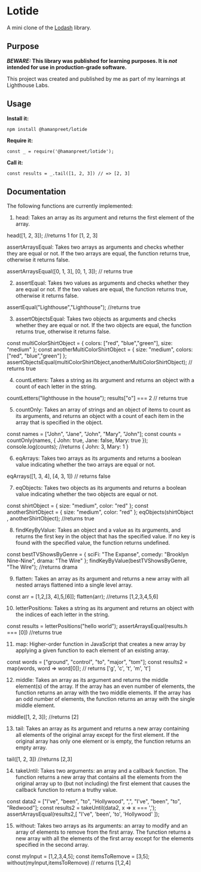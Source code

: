 # Lotide

A mini clone of the [Lodash](https://lodash.com) library.

## Purpose

**_BEWARE:_ This library was published for learning purposes. It is _not_ intended for use in production-grade software.**

This project was created and published by me as part of my learnings at Lighthouse Labs. 

## Usage

**Install it:**

`npm install @hamanpreet/lotide`

**Require it:**

`const _ = require('@hamanpreet/lotide');`

**Call it:**

`const results = _.tail([1, 2, 3]) // => [2, 3]`

## Documentation

The following functions are currently implemented:
1. head: Takes an array as its argument and returns the first element of the array.

head([1, 2, 3]);    //returns 1 for [1, 2, 3]


assertArraysEqual: Takes two arrays as arguments and checks whether they are equal or not. If the two arrays are equal, the function returns true, otherwise it returns false.

assertArraysEqual([0, 1, 3], [0, 1, 3]);  // returns true

2. assertEqual: Takes two values as arguments and checks whether they are equal or not. If the two values are equal, the function returns true, otherwise it returns false.

 assertEqual("Lighthouse","Lighthouse");   //returns true


3. assertObjectsEqual: Takes two objects as arguments and checks whether they are equal or not. If the two objects are equal, the function returns true, otherwise it returns false.

const multiColorShirtObject = { colors: ["red", "blue","green"], size: "medium" };
const anotherMultiColorShirtObject = { size: "medium", colors: ["red", "blue","green"] };
assertObjectsEqual(multiColorShirtObject,anotherMultiColorShirtObject);    // returns true

4. countLetters:  Takes a string as its argument and returns an object with a count of each letter in the string.

countLetters("lighthouse in the house");
results["o"] === 2        // returns true

5. countOnly: Takes an array of strings and an object of items to count as its arguments, and returns an object with a count of each item in the array that is specified in the object.

const names = ["John", "Jane", "John", "Mary", "John"];
const counts = countOnly(names, { John: true, Jane: false, Mary: true });
console.log(counts);             //returns { John: 3, Mary: 1 }

6. eqArrays: Takes two arrays as its arguments and returns a boolean value indicating whether the two arrays are equal or not.

eqArrays([1, 3, 4], [4, 3, 1])       // returns false

7. eqObjects: Takes two objects as its arguments and returns a boolean value indicating whether the two objects are equal or not.

const shirtObject = { size: "medium", color: "red" };
const anotherShirtObject = { size: "medium", color: "red" };
eqObjects(shirtObject , anotherShirtObject);      //returns true

8. findKeyByValue: Takes an object and a value as its arguments, and returns the first key in the object that has the specified value. If no key is found with the specified value, the function returns undefined.

const bestTVShowsByGenre = { sciFi: "The Expanse",
  comedy: "Brooklyn Nine-Nine",
  drama:  "The Wire"
};
findKeyByValue(bestTVShowsByGenre, "The Wire");      //returns drama

9. flatten: Takes an array as its argument and returns a new array with all nested arrays flattened into a single level array.

const arr = [1,2,[3, 4],5,[6]];
flatten(arr);        //returns [1,2,3,4,5,6]

10. letterPositions: Takes a string as its argument and returns an object with the indices of each letter in the string. 

const results = letterPositions("hello world");
assertArraysEqual(results.h === [0])               //returns true

11. map: Higher-order function in JavaScript that creates a new array by applying a given function to each element of an existing array.

const words = ["ground", "control", "to", "major", "tom"];
const results2 = map(words, word => word[0]);   // returns ['g', 'c', 't', 'm', 't']

12. middle: Takes an array as its argument and returns the middle element(s) of the array. If the array has an even number of elements, the function returns an array with the two middle elements. If the array has an odd number of elements, the function returns an array with the single middle element.

middle([1, 2, 3]);            //returns [2]

13. tail: Takes an array as its argument and returns a new array containing all elements of the original array except for the first element. If the original array has only one element or is empty, the function returns an empty array.

tail([1, 2, 3])      //returns [2,3]

14. takeUntil: Takes two arguments: an array and a callback function. The function returns a new array that contains all the elements from the original array up to (but not including) the first element that causes the callback function to return a truthy value.

const data2 = ["I've", "been", "to", "Hollywood", ",", "I've", "been", "to", "Redwood"];
const results2 = takeUntil(data2, x => x === ',');
assertArraysEqual(results2,[ "I've", 'been', 'to', 'Hollywood' ]);

15. without: Takes two arrays as its arguments: an array to modify and an array of elements to remove from the first array. The function returns a new array with all the elements of the first array except for the elements specified in the second array.

const myInput = [1,2,3,4,5];
const itemsToRemove = [3,5];
without(myInput,itemsToRemove)            // returns [1,2,4]
  